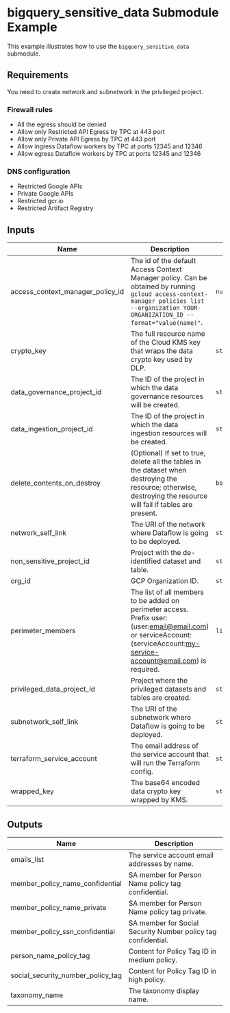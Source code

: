 # bigquery_sensitive_data Submodule Example

This example illustrates how to use the `bigquery_sensitive_data` submodule.

## Requirements

You need to create network and subnetwork in the privileged project.

### Firewall rules

- All the egress should be denied
- Allow only Restricted API Egress by TPC at 443 port
- Allow only Private API Egress by TPC at 443 port
- Allow ingress Dataflow workers by TPC at ports 12345 and 12346
- Allow egress Dataflow workers     by TPC at ports 12345 and 12346
### DNS configuration

- Restricted Google APIs
- Private Google APIs
- Restricted gcr.io
- Restricted Artifact Registry


<!-- BEGINNING OF PRE-COMMIT-TERRAFORM DOCS HOOK -->
## Inputs

| Name | Description | Type | Default | Required |
|------|-------------|------|---------|:--------:|
| access\_context\_manager\_policy\_id | The id of the default Access Context Manager policy. Can be obtained by running `gcloud access-context-manager policies list --organization YOUR-ORGANIZATION_ID --format="value(name)"`. | `number` | n/a | yes |
| crypto\_key | The full resource name of the Cloud KMS key that wraps the data crypto key used by DLP. | `string` | n/a | yes |
| data\_governance\_project\_id | The ID of the project in which the data governance resources will be created. | `string` | n/a | yes |
| data\_ingestion\_project\_id | The ID of the project in which the data ingestion resources will be created. | `string` | n/a | yes |
| delete\_contents\_on\_destroy | (Optional) If set to true, delete all the tables in the dataset when destroying the resource; otherwise, destroying the resource will fail if tables are present. | `bool` | `false` | no |
| network\_self\_link | The URI of the network where Dataflow is going to be deployed. | `string` | n/a | yes |
| non\_sensitive\_project\_id | Project with the de-identified dataset and table. | `string` | n/a | yes |
| org\_id | GCP Organization ID. | `string` | n/a | yes |
| perimeter\_members | The list of all members to be added on perimeter access. Prefix user: (user:email@email.com) or serviceAccount: (serviceAccount:my-service-account@email.com) is required. | `list(string)` | `[]` | no |
| privileged\_data\_project\_id | Project where the privileged datasets and tables are created. | `string` | n/a | yes |
| subnetwork\_self\_link | The URI of the subnetwork where Dataflow is going to be deployed. | `string` | n/a | yes |
| terraform\_service\_account | The email address of the service account that will run the Terraform config. | `string` | n/a | yes |
| wrapped\_key | The base64 encoded data crypto key wrapped by KMS. | `string` | n/a | yes |

## Outputs

| Name | Description |
|------|-------------|
| emails\_list | The service account email addresses by name. |
| member\_policy\_name\_confidential | SA member for Person Name policy tag confidential. |
| member\_policy\_name\_private | SA member for Person Name policy tag private. |
| member\_policy\_ssn\_confidential | SA member for Social Security Number policy tag confidential. |
| person\_name\_policy\_tag | Content for Policy Tag ID in medium policy. |
| social\_security\_number\_policy\_tag | Content for Policy Tag ID in high policy. |
| taxonomy\_name | The taxonomy display name. |

<!-- END OF PRE-COMMIT-TERRAFORM DOCS HOOK -->
